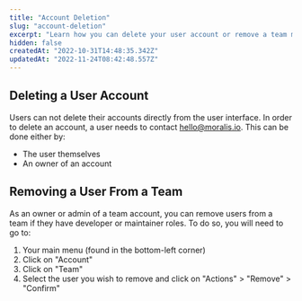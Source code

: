 ```yaml
---
title: "Account Deletion"
slug: "account-deletion"
excerpt: "Learn how you can delete your user account or remove a team member from an organization."
hidden: false
createdAt: "2022-10-31T14:48:35.342Z"
updatedAt: "2022-11-24T08:42:48.557Z"
---
```

## Deleting a User Account

Users can not delete their accounts directly from the user interface. In order to delete an account, a user needs to contact [hello@moralis.io](mailto:hello@moralis.io). This can be done either by:

- The user themselves
- An owner of an account

## Removing a User From a Team

As an owner or admin of a team account, you can remove users from a team if they have developer or maintainer roles. To do so, you will need to go to:

1. Your main menu (found in the bottom-left corner)
2. Click on "Account"
3. Click on "Team"
4. Select the user you wish to remove and click on "Actions" > "Remove" > "Confirm"